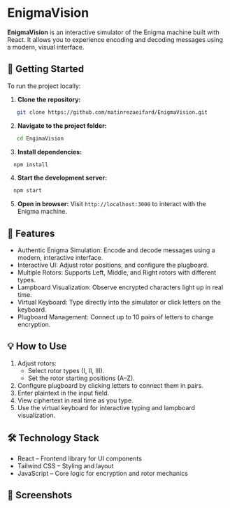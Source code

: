 # EnigmaVision

**EnigmaVision** is an interactive simulator of the Enigma machine built with React. It allows you to experience encoding and decoding messages using a modern, visual interface.

## 🚀 Getting Started

To run the project locally:

1. **Clone the repository:**
   
```bash
   git clone https://github.com/matinrezaeifard/EnigmaVision.git
```

2. **Navigate to the project folder:**

```bash
   cd EngimaVision
```

3. **Install dependencies:**

```bash
  npm install
```

4. **Start the development server:**

```bash
  npm start
```

5. **Open in browser:**
Visit `http://localhost:3000` to interact with the Enigma machine.

## 🧩 Features

- Authentic Enigma Simulation: Encode and decode messages using a modern, interactive interface.
- Interactive UI: Adjust rotor positions, and configure the plugboard.
- Multiple Rotors: Supports Left, Middle, and Right rotors with different types.
- Lampboard Visualization: Observe encrypted characters light up in real time.
- Virtual Keyboard: Type directly into the simulator or click letters on the keyboard.
- Plugboard Management: Connect up to 10 pairs of letters to change encryption.

## 💡 How to Use

1. Adjust rotors:
   - Select rotor types (I, II, III).
   - Set the rotor starting positions (A–Z).
2. Configure plugboard by clicking letters to connect them in pairs.
3. Enter plaintext in the input field.
4. View ciphertext in real time as you type.
5. Use the virtual keyboard for interactive typing and lampboard visualization.

## 🛠️ Technology Stack
- React – Frontend library for UI components
- Tailwind CSS – Styling and layout
- JavaScript – Core logic for encryption and rotor mechanics

## 📸 Screenshots
